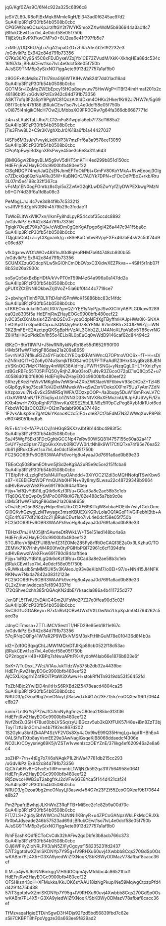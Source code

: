 jqG/Kgf0ZAs9O/6N4c922a325c6896c8

jeSVZL80JR8oPjBxMqk8MmleRgH/Ei343ad0f6245ae97d2
SuA4IIp3R1zP30fb54b0508b0cbc
CPG5W2qeOCsuKpJrzlftGY2t7lVYK5moXZXwWdM5b936944a3ac1fc7
jBRukCEwt1so7lvL4e0dcf58e05f750b
TlijEk9tzRvPXFkwCMPx0+8U2ea6e41f797fb5e7

zxMts//UQX6U7gLo7igA2upaDZDxzhRa7de7d2ef92232e3
/oGdvIkPzIEx942c84d791b73356
Q7Ks36/Oy9S45C6xFDJDyxeVZxjYb1CE73ZVudM/XkK+XkhqHEa88dc534c16f67da
jBRukCEwt1so7lvL4e0dcf58e05f750b
AJsSG9TNM5p3yS/xNO7IggAete9913d27757a1af9b0

z9GGFxKcMs8oZThI78naGlj6WTKIHvWa824f7dd01ad16ad
SuA4IIp3R1zP30fb54b0508b0cbc
QOTM5r+iZqMqZWEbEpcy15HOp8xeyvuw75HwWgP+ITBf34imHmaf201b2c48186b95
/oGdvIkPzIEx942c84d791b73356
ASKT7xfq3F2a5pY9PgWC81QczAlXldDxm4OHKx2Hke/1Kr92Ji7HW7n/5g6908f70cbfe475186
jBRukCEwt1so7lvL4e0dcf58e05f750b
vOi875i4nIgikONcH7OwZjUMbbsXO9FR0ORw7g64fa366db6687771d

z4n+sLAuKTaLlJhx7LC12mFu8i1wppla6eb7f73cf1685a2
SuA4IIp3R1zP30fb54b0508b0cbc
j7is3Fhw8L2+C9r3KVghXbJr0/618a6fb1a44427037

l4SFb6M3sJ/h7vvykLkdKVP3l/7mzPrf6a3a9578ee13059
SuA4IIp3R1zP30fb54b0508b0cbc
CPqAtpEwyiBdXgnXRsPwye45be3c6e8a311a643

jBMlQ6gw2BirgvBLM5g9vV5dHT5mKTH4ed299b851d150dc
HdEFnjRwZHayEOGc9900bfb480eef22
ClSgNDQP74nq/iJaQZsENJbmEFToOkPbt+GmFV80KoYMkA+fNwEeooj3GIgo7ZDckQq6QzNuAlRu35W+KuBNOrC/7ACYk7DPN+cFOcOdPfBoZ+rkb/Rru3L07m5e4198c32ff367ca
vFsMp1EN0ogFGnrbz8sGyi5xZZvAVG2qKLwD5ZwYyfZlyDWPEXkwgPMzNb9+GIY4d39f6a1fd8a08c3

PeMbgLJrJi4c7ve3d84f9b7c533212
vsJRVFSdZgbN0BNh4579b29c3fcdae1f

ToWoELitWxiVlK7xn//IkmFy8hdLpyR544cbf35ccdc8892
/oGdvIkPzIEx942c84d791b73356
Tgiqk7OezE79Xs7Qj+/cWdDm0gQbKgAFpgp6gi426a447c941f5ba8c
SuA4IIp3R1zP30fb54b0508b0cbc
TQjgbbCoQ+a+yClXgoank/g+x8SeKxDmbwBVpyFXFx46zbE4sV2c5df74d9e06ed87

vfk0gxnwWOfcWOv48S1nJlGd8qHoRHM7b6f4748cb930b55
/oGdvIkPzIEx942c84d791b73356
SCUMXZzuGOdcpNLw5kGlOhCmObQVoxC3XidwXEZPkva++4SiH5r1nb07f8b53d26a2930c

soSyQo5ekBxBpHDfA/kVvPT0nT59M4z64a996a0a147dd2a
SuA4IIp3R1zP30fb54b0508b0cbc
gPUfXZCtENN6OkbwZrj0VoZ+5la6bf0f444c7719ce7

2+pbvhghTinh5PBL1ITtD4shlSPmWoK15886bbc83c14fdc
SuA4IIp3R1zP30fb54b0508b0cbc
sTKKEOxutukoI5Ga5LRXV7gmQZrYEE1yNyP/pJSwXtCiVyABPLGDkpw3289ea02e8305f5a
HdEFnjRwZHayEOGc9900bfb480eef22
jv2C35sOXnUxsis4ZZinbQSDvZ+yobOdpNFdXgTByffmHAJpHWs0K+SNXALeOIApGTrr3pu6bCqxuJsQNQi/y9u0z8sYFNkLR7lmt8Bh+3CUlZWlZ/j+iWN3KZBmFE+E2AzctpgQKSgBpHrVzAiL3Chb2ZLU4ANoXLFpVa8o5T86evrNGZ8lKfsHXGoPldkEn/lh55o4ELixRL0pEuCq0wWdD9146caf62d84494c2

iBKzO+8tnTIIWPJ+J5iwRNRykiNyRo18e55d1652ff90f00
i4Mx5f1wW7IxNgF86dae21a209a8659
5vvrNIA374flkuR3Za5YFia0bCIYEDqdXFAtNWncQ7OPtnoVOOSx+fT+H+sD/nZN5IktQIT+QZo6y074uSsmjkTBOSJmGDf/FFTlFaAdRZ3HkrS4ygBrz8BJENzVSKnOO7MzK7Ndgy4mWjK38AIdHqUPWFHSNGj+yNzqQgL0HLT+XnlzFyxrdBGzRBFq55T05PiFQ5OyRrjhZJKe03rol7juNvR3ZGcoO72plZ1eQ8Cp5Z+u740586d01b0f6806
HdEFnjRwZHayEOGc9900bfb480eef22
5RhzyEKezIFeWvVMKgMw7eWSm4ZXbZWl3IaeV6FtlbiwV93eO/CbZ+Tzl4BoGIp6gyKhg75osKToVJDxtMMwekWr+qSwZxrVOokoXXFm75Uu7yAm7ZdNkXzpoxvuI7NxEvSx35MlR5q1WFA/ZOzxpOOP+/Ia3bupy5DuW1GmFkwLV7CrOxAVRtMmN/TFZI5q5yxLb1ZNN3D33vNtVXBxXEMxzinU/8JpFJU6VyFi/IZoKXb4bwrH7XOpRghR713hvvKaXESE25bL1LN9z5R9pCzPeg8Xyb1dk1Uot6edFkboW1Q8sCCOZfJ+OI2m7adabf908a37449c
1F2vkAIukpSm7gAtQkiYKsnoKCzc51F4+oIe87Ct7bEdMZN3ZWWqXuvP8Pi8d60746051bbdfa5

R/E+k41rKHfA7PvLCvj1nHGq85KXzvJbf9b144bc4983f5c
SuA4IIp3R1zP30fb54b0508b0cbc
5sJ45WgF5Ekt3FDcGghbGCCNp47eRw60WSQ81l4757155c60a82a417
5vUY7yaz3psm7ZgbGkxXnvb0RiCVW0rLtNh8k9W17CtIQTxe74f95e76ea52db61
jBRukCEwt1so7lvL4e0dcf58e05f750b
FC25GO6BtFv6OBR3WAAPk9voHg8u4yaaJ0d7691a6ad0b89e33

TBEoCq508RamEOhwn5jISd2eKgSA2uR5e9c5ce2151fcba6
SuA4IIp3R1zP30fb54b0508b0cbc
TTB/pFrhkLzzlgPd5sM4JIFepOAhddd+3XiYOC21Zdl3oMQHNofqlTSwKbw6s87+KE8ElERzWQFYmQUNb0HFN+vBy8myl5Lwsu22c48729349b9664
sdHlvBwwziWeXFkw691780d944aff4ea
Fjijy+1xRQvYtBi1tLgQtk6oKzf3R/u+GCad3a8e2ae58b3c1eb
1Tq8OG/0bQvpOySMPoO0PRkXG7k/82e488c5a7bb9c0e
i4Mx5f1wW7IxNgF86dae21a209a8659
vOvJkEjeG5n98ZgyHdpeRmUIbxO2XF69KITqW8vbkaHOEiilv7wiyfGokOmcGI0QKvhGzwgLzMTwyagx3msoKBUEX/KGRvLolaOQ1AGoF1lVGlPebhIBtb+ACjEc4f0677df216d2c21
jBRukCEwt1so7lvL4e0dcf58e05f750b
FC25GO6BtFv6OBR3WAAPk9voHg8u4yaaJ0d7691a6ad0b89e33

TBHzkI7mJKM05ljfn5AwneDtRWkLW+T5e151ed148bc4a6a
HdEFnjRwZHayEOGc9900bfb480eef22
5TGJRor/V5jMZFUI8B/m1Z31ZOMeZ85Py8rfRiOeCAQf3E2aOx3LKzhuO/TOZEMVk7107HhhyW4R00fw0tyPGlHbPQI72961c6cf1394dfe
sdHlvBwwziWeXFkw691780d944aff4ea
Fjijy+1xRQvYtBi1tLgQtk6oKzf3R/u+GCad3a8e2ae58b3c1eb
jBRukCEwt1so7lvL4e0dcf58e05f750b
vRJWksLelb5mMM5UK5v3KAIeoJq93v8eKIbM7/o0EI+97/s+NN415Jl4NFKRKNww7Nx4a7842a38312123e
FC25GO6BtFv6OBR3WAAPk9voHg8u4yaaJ0d7691a6ad0b89e33
QL2xZ/nmlwddcab7ef894337fd
172QShveCxhh385rQGAqKN2dbE/Yksacla886a4b411725d277

JxnQFL5fTviUEvDAiiC4Gm2UFsWo2PZ27e0ffea90d3c02f
SuA4IIp3R1zP30fb54b0508b0cbc
SvCSG1UGGABeyo+B7xfalRvQOBwUWxfVXL0wNo2LkpXpJm041794262c5aed3a

JdnyCITmssa+ZTTLiMCVSestlT1/HFD29e95eb1811e167c
/oGdvIkPzIEx942c84d791b73356
57qjRNqOQFg41W7aR2P9WEklVMSM3skFtHlhGuM78e010436d8f4b0a

id2+Zdf0QBqxgChLJMW1MQleDTJIKjp89cb0522f18d53ac
jBRukCEwt1so7lvL4e0dcf58e05f750b
QP2nbgqVH48+KBPq7sNwuAPttFK+XydoW4Iab66e1876b803e6f

SxK+7/TuDsxL7Wc//ii1AuJukTIdzWy375b2db32a4439be
HdEFnjRwZHayEOGc9900bfb480eef22
AjC5XLKpgrh1Z4fROiTPtaW3XAwwH+stokRfNTn9319db53156452fd

ToZbNBjc2YwIElD4n/ItHxS6RXBd2lZ5478eacd4804ca25
SuA4IIp3R1zP30fb54b0508b0cbc
NRUD3/gOzoa9bg2meONuyLjl3aswd+54G7n23FZt55ZeoOQXeaf9b170644e8b27

iunm7LntKrYq7P2wJfCiAmNyAgfmzvC80ea2f85be313f36
HdEFnjRwZHayEOGc9900bfb480eef22
Nvf2brZu3SH478ud0bbLVSSq/zyUIBGczv5ub3kQXfFUK57l48s+iBn8ZzT3bjToyITztUSn3CrhJle4b7f92ec867d202
1S2Gyklu3knfZk4AP4SzVF2VGs8Xy4JOx9lwE99Q35HmgLg+kgd1IHBhEo40ALStFaTXtb8ayVsmEE29e3AwNaglGsqeKjB8068ddaedcf4306e
NO2LKrCOyysnVg69K5jVZSTw1vwenIzczOEYZnE/37Iikg4ef620946a2e8a6c4

zoZHP+7rn+4tEg7o7/I6sNAqkP1L2hWa47781db215cc293
/oGdvIkPzIEx942c84d791b73356
QjC57a6Flv8+QfvcExTiRFvmmbL1WIjNZk592qa31f7564958d064f
HdEFnjRwZHayEOGc9900bfb480eef22
lRj5zwcoHWB3uT2abgfrkJ2oVFw6GE8Yca5f144d421caf24
SuA4IIp3R1zP30fb54b0508b0cbc
NRUD3/gOzoa9bg2meONuyLjl3aswd+54G7n23FZt55ZeoOQXeaf9b170644e8b27

Pm2PpafrjBwhpjJLKhWxZ3RqFTB+MiSce2c1c82b9a00d70c
SuA4IIp3R1zP30fb54b0508b0cbc
FlT/ZLS+Zgi4y5bfWWCmZNJNtNI1KBnyR+u4ZPCoGANpzWkLPkMoCRJXkRr0bAJdyeade246b57523ad69d
jBRukCEwt1so7lvL4e0dcf58e05f750b
AJsSG9TNM5p3yS/xNO7IggAete9913d27757a1af9b0

R/nFEashKQdfECToCvCdk32hAFiw2qqDbfe3b8acb766c373
SuA4IIp3R1zP30fb54b0508b0cbc
OJj8WFKyZIoNRLPX3/aN5Z/FyCgqysf158235231fd2437
57iT3gptbIwXZmiSKDNYp7Y95g+IV9RHXu60uvj4Xwbbb8Cqs270GdSp0OswKABm7PL4X5+G3XA9yiedWiZfXNoqK/SbKBWyODMazV78afbaf8cacc36ef

lLM+p4jwSJ6rNNBmkgg1ZHSdGOqmAjvMfddbc4c86521fcd1
HdEFnjRwZHayEOGc9900bfb480eef22
OFSHksn43oH+XFMukks/KkJOK6sYAAU18izNgPkup/Ne59MqwgCtpzpPfd4d4291f475b438
57iT3gptbIwXZmiSKDNYp7Y95g+IV9RHXu60uvj4Xwbbb8Cqs270GdSp0OswKABm7PL4X5+G3XA9yiedWiZfXNoqK/SbKBWyODMazV78afbaf8cacc36ef

TfMzvaqaHgiqETD/nSgwD3H4Djs92Fzd5bd56839fbd7c62e
sSii7CKBPT8hFpoVggze30a663ee9f829ad2
